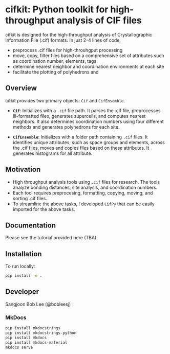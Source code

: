 # cifkit: Python toolkit for high-throughput analysis of CIF files

cifkit is designed for the high-throughput analysis of Crystallographic Information File (.cif) formats. In just 2-4 lines of code,

- preprocess .cif files for high-throuhgput processing
- move, copy, filter files based on a comprehensive set of attributes such as coordination number, elements, tags
- determine nearest neighbor and coordination environments at each site
- facilitate the plotting of polyhedrons and 

## Overview

cifkit provides two primary objects: `Cif` and `CifEnsemble`.

- **`Cif`**: Initializes with a `.cif` file path. It parses the .cif file, preprocesses ill-formatted files, generates supercells, and computes nearest neighbors. It also determines coordination numbers using four different methods and generates polyhedrons for each site.

- **`CifEnsemble`**: Initializes with a folder path containing `.cif` files. It identifies unique attributes, such as space groups and elements, across the .cif files, moves and copies files based on these attributes. It generates histograms for all attribute.

## Motivation

- High throughput analysis tools using `.cif` files for research. The tools analyze bonding distances, site analysis, and coordination numbers.
- Each tool requires preprocesing, formatting, copying, moving, and sorting .cif files.
- To streamline the above tasks, I developed `CifPy` that can be easily imported for the above tasks.


## Documentation

Please see the tutorial provided here (TBA).

## Installation

To run locally:

```bash
pip install -e .
```

## Developer

Sangjoon Bob Lee (@bobleesj)

### MkDocs

```bash
pip install mkdocstrings
pip install mkdocstrings-python
pip install mkdocs         
pip install mkdocs-material
mkdocs serve
```